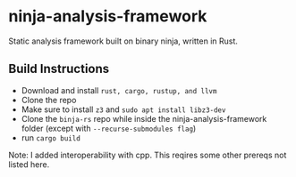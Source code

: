 # ninja-analysis-framework

Static analysis framework built on binary ninja, written in Rust. 

## Build Instructions

- Download and install `rust, cargo, rustup, and llvm`
- Clone the repo
- Make sure to install `z3` and `sudo apt install libz3-dev`
- Clone the `binja-rs` repo while inside the ninja-analysis-framework folder (except with `--recurse-submodules flag`)
- run `cargo build`

Note: I added interoperability with cpp. This reqires some other prereqs not listed here.
